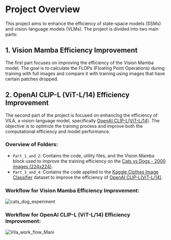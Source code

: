 # Project Overview
This project aims to enhance the efficiency of state-space models (SSMs) and vision-language models (VLMs). The project is divided into two main parts:

## 1. Vision Mamba Efficiency Improvement
The first part focuses on improving the efficiency of the Vision Mamba model. The goal is to calculate the FLOPs (Floating Point Operations) during training with full images and compare it with training using images that have certain patches dropped.

## 2. OpenAI CLIP-L (ViT-L/14) Efficiency Improvement
The second part of the project is focused on enhancing the efficiency of VILA, a vision-language model, specifically [OpenAI CLIP-L(ViT-L/14)](https://huggingface.co/openai/clip-vit-large-patch14). The objective is to optimize the training process and improve both the computational efficiency and model performance.

### **Overview of Folders:**  
* ```Part_1_and_2```: Contains the code, utility files, and the Vision Mamba block used to improve the training efficiency on the [Cats vs Dogs - 2000 images (224x224)](https://www.kaggle.com/datasets/abhinavnayak/catsvdogs-transformed/data).
* ```Part_3_and_4```: Contains the code applied to the [Kaggle Clothes Image Classifier](https://www.kaggle.com/code/marissafernandes/clothes-image-classifier/notebook) dataset to improve the efficiency of [OpenAI CLIP-L(ViT-L/14)](https://huggingface.co/openai/clip-vit-large-patch14).
  
### **Workflow for Vision Mamba Efficiency Improvement:**

![cats_dog_experiment](https://github.com/user-attachments/assets/0cb3d2b4-45f0-47c4-8638-9250fda9fbdd)


### **Workflow for OpenAI CLIP-L (ViT-L/14) Efficiency Improvement:**

![Vila_work_flow_Mani](https://github.com/user-attachments/assets/56aed1f0-26f9-4f4a-b21b-fc8f3c763622)



